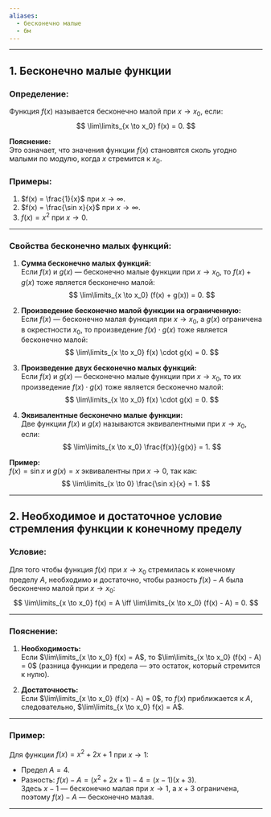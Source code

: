 ```yaml
---
aliases:
  - бесконечно малые
  - бм
---
```


---

## 1. Бесконечно малые функции

### Определение:
Функция $f(x)$ называется бесконечно малой при $x \to x_0$, если:  
$$
\lim\limits_{x \to x_0} f(x) = 0.
$$

**Пояснение:**  
Это означает, что значения функции $f(x)$ становятся сколь угодно малыми по модулю, когда $x$ стремится к $x_0$. 

### Примеры:
1. $f(x) = \frac{1}{x}$ при $x \to \infty$.
2. $f(x) = \frac{\sin x}{x}$ при $x \to \infty$.
3. $f(x) = x^2$ при $x \to 0$.

---

### Свойства бесконечно малых функций:

1. **Сумма бесконечно малых функций:**  
Если $f(x)$ и $g(x)$ — бесконечно малые функции при $x \to x_0$, то $f(x) + g(x)$ тоже является бесконечно малой:  
$$
\lim\limits_{x \to x_0} (f(x) + g(x)) = 0.
$$

2. **Произведение бесконечно малой функции на ограниченную:**  
Если $f(x)$ — бесконечно малая функция при $x \to x_0$, а $g(x)$ ограничена в окрестности $x_0$, то произведение $f(x) \cdot g(x)$ тоже является бесконечно малой:  
$$
\lim\limits_{x \to x_0} f(x) \cdot g(x) = 0.
$$

3. **Произведение двух бесконечно малых функций:**  
Если $f(x)$ и $g(x)$ — бесконечно малые функции при $x \to x_0$, то их произведение $f(x) \cdot g(x)$ тоже является бесконечно малой:  
$$
\lim\limits_{x \to x_0} f(x) \cdot g(x) = 0.
$$

4. **Эквивалентные бесконечно малые функции:**  
Две функции $f(x)$ и $g(x)$ называются эквивалентными при $x \to x_0$, если:  
$$
\lim\limits_{x \to x_0} \frac{f(x)}{g(x)} = 1.
$$

**Пример:**  
$f(x) = \sin x$ и $g(x) = x$ эквивалентны при $x \to 0$, так как:  
$$
\lim\limits_{x \to 0} \frac{\sin x}{x} = 1.
$$

---

## 2. Необходимое и достаточное условие стремления функции к конечному пределу

### Условие:
Для того чтобы функция $f(x)$ при $x \to x_0$ стремилась к конечному пределу $A$, необходимо и достаточно, чтобы разность $f(x) - A$ была бесконечно малой при $x \to x_0$:  
$$
\lim\limits_{x \to x_0} f(x) = A \iff \lim\limits_{x \to x_0} (f(x) - A) = 0.
$$

---

### Пояснение:
1. **Необходимость:**  
Если $\lim\limits_{x \to x_0} f(x) = A$, то $\lim\limits_{x \to x_0} (f(x) - A) = 0$ (разница функции и предела — это остаток, который стремится к нулю).

2. **Достаточность:**  
Если $\lim\limits_{x \to x_0} (f(x) - A) = 0$, то $f(x)$ приближается к $A$, следовательно, $\lim\limits_{x \to x_0} f(x) = A$.

---

### Пример:  
Для функции $f(x) = x^2 + 2x + 1$ при $x \to 1$:  
- Предел $A = 4$.  
- Разность: $f(x) - A = (x^2 + 2x + 1) - 4 = (x - 1)(x + 3)$.  
  Здесь $x - 1$ — бесконечно малая при $x \to 1$, а $x + 3$ ограничена, поэтому $f(x) - A$ — бесконечно малая.

---

